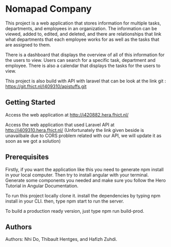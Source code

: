 # Nomapad Company

This project is a web application that stores information for multiple tasks, departments, and employees in an organization. The information can be viewed, added to, edited, and deleted, and there are relationships that link what departments that each employee works for as well as the tasks that are assigned to them.

There is a dashboard that displays the overview of all of this information for the users to view. Users can search for a specific task, department and employee. There is also a calendar that displays the tasks for the users to view.

This project is also build with API with laravel that can be look at the link git : https://git.fhict.nl/I409310/apistuffs.git


## Getting Started

Access the web application at http://i420882.hera.fhict.nl/

Access the web application that used Laravel API at  http://i409310.hera.fhict.nl/ (Unfortunately the link given beside is unavailbale due to CORS problem related with our API, we will update it as soon as we got a solution)

## Prerequisites

Firstly, if you want the application like this you need to generate npm install in your local computer. Then try to install angular with your terminal. Generate some components you needed and make sure you follow the Hero Tutorial in Angular Documentation.

To run this project locally clone it.
install the dependencies by typing npm install in your CLI.
then, type npm start to run the server.

To build a production ready version, just type npm run build-prod.

## Authors
Authors: Nhi Do, Thibault Hentges, and Hafizh Zuhdi.
